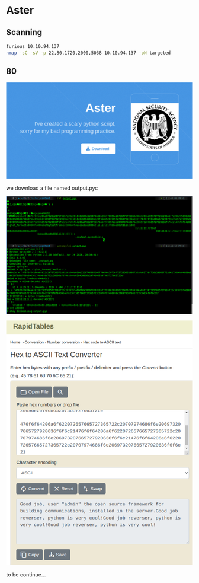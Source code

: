# Aster

##  Scanning

```bash
furious 10.10.94.137
nmap -sC -sV -p 22,80,1720,2000,5038 10.10.94.137 -oN targeted
```

## 80

![235848.png](235848.png)

we download a file named output.pyc

![231348.png](231348.png)

![230651.png](230651.png)

to be continue...
